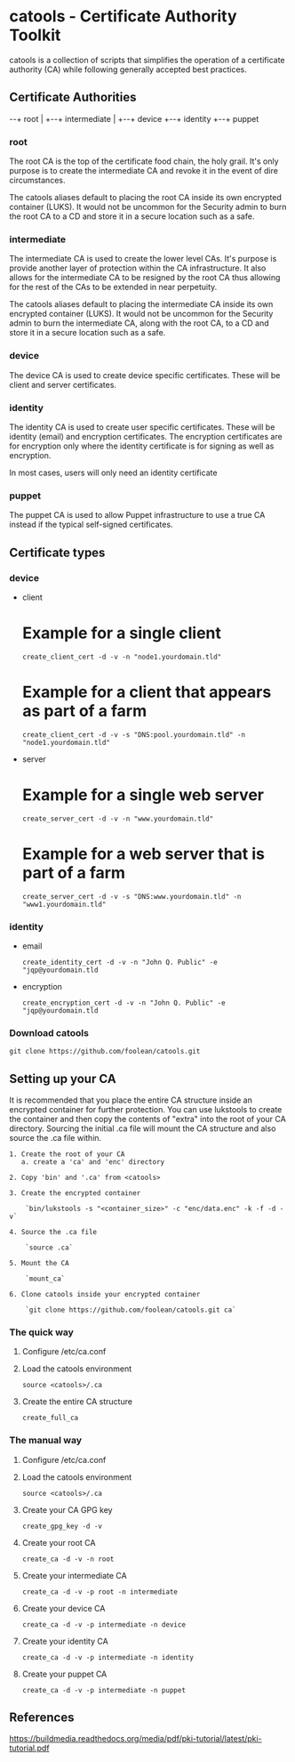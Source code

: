 # catools - Certificate Authority Toolkit

catools is a collection of scripts that simplifies the operation
of a certificate authority (CA) while following generally accepted
best practices.


## Certificate Authorities

--+ root
  |
  +--+ intermediate
     |
     +--+ device
     +--+ identity
     +--+ puppet

### root

The root CA is the top of the certificate food chain, the holy grail.  It's
only purpose is to create the intermediate CA and revoke it in the event of
dire circumstances.

The catools aliases default to placing the root CA inside its own encrypted
container (LUKS).  It would not be uncommon for the Security admin to burn
the root CA to a CD and store it in a secure location such as a safe.


### intermediate

The intermediate CA is used to create the lower level CAs.  It's purpose is
provide another layer of protection within the CA infrastructure.  It also
allows for the intermediate CA to be resigned by the root CA thus allowing
for the rest of the CAs to be extended in near perpetuity.

The catools aliases default to placing the intermediate CA inside its own
encrypted container (LUKS).  It would not be uncommon for the Security admin
to burn the intermediate CA, along with the root CA, to a CD and store it in
a secure location such as a safe.


### device

The device CA is used to create device specific certificates.  These will be
client and server certificates.


### identity

The identity CA is used to create user specific certificates.  These will be
identity (email) and encryption certificates.  The encryption certificates
are for encryption only where the identity certificate is for signing as well
as encryption.

In most cases, users will only need an identity certificate


### puppet

The puppet CA is used to allow Puppet infrastructure to use a true CA instead
if the typical self-signed certificates.


## Certificate types

### device

  * client

    # Example for a single client
    `create_client_cert -d -v -n "node1.yourdomain.tld"`

    # Example for a client that appears as part of a farm
    `create_client_cert -d -v -s "DNS:pool.yourdomain.tld" -n "node1.yourdomain.tld"`

  * server

    # Example for a single web server
    `create_server_cert -d -v -n "www.yourdomain.tld"`

    # Example for a web server that is part of a farm
    `create_server_cert -d -v -s "DNS:www.yourdomain.tld" -n "www1.yourdomain.tld"`


### identity

  * email

    `create_identity_cert -d -v -n "John Q. Public" -e "jqp@yourdomain.tld`

  * encryption

    `create_encryption_cert -d -v -n "John Q. Public" -e "jqp@yourdomain.tld`


### Download catools

    git clone https://github.com/foolean/catools.git


## Setting up your CA

It is recommended that you place the entire CA structure inside an encrypted
container for further protection.   You can use lukstools to create the
container and then copy the contents of "extra" into the root of your CA
directory.   Sourcing the initial .ca file will mount the CA structure and
also source the .ca file within.

    1. Create the root of your CA
       a. create a 'ca' and 'enc' directory

    2. Copy 'bin' and '.ca' from <catools>

    3. Create the encrypted container

        `bin/lukstools -s "<container_size>" -c "enc/data.enc" -k -f -d -v`

    4. Source the .ca file

        `source .ca`

    5. Mount the CA

        `mount_ca`

    6. Clone catools inside your encrypted container

        `git clone https://github.com/foolean/catools.git ca`


### The quick way

1. Configure <catools>/etc/ca.conf

2. Load the catools environment

    `source <catools>/.ca`

3. Create the entire CA structure

    `create_full_ca`


### The manual way

1. Configure <catools>/etc/ca.conf

2. Load the catools environment

    `source <catools>/.ca`

3. Create your CA GPG key

    `create_gpg_key -d -v`

4. Create your root CA

    `create_ca -d -v -n root`

5. Create your intermediate CA

    `create_ca -d -v -p root -n intermediate`

6. Create your device CA

    `create_ca -d -v -p intermediate -n device`

7. Create your identity CA

    `create_ca -d -v -p intermediate -n identity`

6. Create your puppet CA

    `create_ca -d -v -p intermediate -n puppet`


## References

https://buildmedia.readthedocs.org/media/pdf/pki-tutorial/latest/pki-tutorial.pdf

